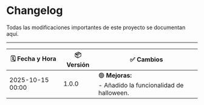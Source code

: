 # Changelog

Todas las modificaciones importantes de este proyecto se documentan aquí.

---

| 🗓️ Fecha y Hora       | 📦 Versión | ✅ Cambios |
|-----------------------|------------|------------|
| 2025-10-15 00:00      | 1.0.0      | 🟢 **Mejoras:**<br>- Añadido la funcionalidad de halloween. 
